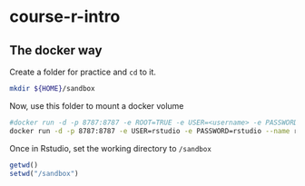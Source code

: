 # course-r-intro


## The docker way
Create a folder for practice and `cd` to it.

```bash
mkdir ${HOME}/sandbox
```
Now, use this folder to mount a docker volume
```bash
#docker run -d -p 8787:8787 -e ROOT=TRUE -e USER=<username> -e PASSWORD=<password> --name rgeospatial -v $(pwd):/sandbox rocker/geospatial
docker run -d -p 8787:8787 -e USER=rstudio -e PASSWORD=rstudio --name rgeospatial -v $(pwd):/sandbox -w /sandbox rocker/geospatial
```
Once in Rstudio, set the working directory to `/sandbox`
```r
getwd()
setwd("/sandbox")
```
